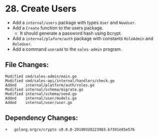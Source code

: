 # 28. Create Users

- Add a `internal/users` package with types `User` and `NewUser`.
- Add a `Create` function to the users package.
  - It should generate a password hash using bcrypt.
- Add a `internal/plaform/auth` package with constants `RoleAdmin` and `RoleUser`.
- Add a command `useradd` to the `sales-admin` program.


## File Changes:

```
Modified cmd/sales-admin/main.go
Modified cmd/sales-api/internal/handlers/check.go
Added    internal/platform/auth/roles.go
Modified internal/schema/migrate.go
Modified internal/schema/seed.go
Added    internal/user/models.go
Added    internal/user/user.go
```

## Dependency Changes:

```
+ 	golang.org/x/crypto v0.0.0-20190320223903-b7391e95e576
```